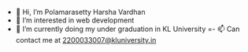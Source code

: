- 👋 Hi, I’m Polamarasetty Harsha Vardhan
- 👀 I’m interested in web development
- 🌱 I’m currently doing my under graduation in KL University
=- 📫 Can contact me at 2200033007@kluniversity.in

<!---
harsha0495/harsha0495 is a ✨ special ✨ repository because its `README.md` (this file) appears on your GitHub profile.
You can click the Preview link to take a look at your changes.
--->

